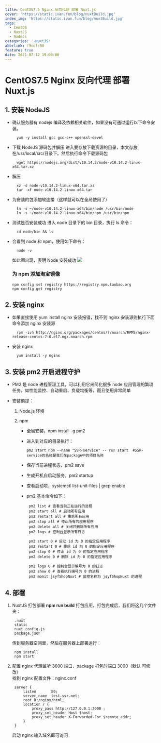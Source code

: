 ```yaml
---
title: CentOS7.5 Nginx 反向代理 部署 Nuxt.js
cover: 'https://static.ivan.fun/blog/nuxtBuild.jpg'
index_img: 'https://static.ivan.fun/blog/nuxtBuild.jpg'
tags:
  - CentOS
  - NuxtJS
  - NodeJs
categories: '-NuxtJS'
abbrlink: f9ccfc90
feature: true
date: 2021-07-12 19:00:00
---
```


# CentOS7.5 Nginx 反向代理 部署 Nuxt.js

## 1. 安装 NodeJS

- 确认服务器有 nodejs 编译及依赖相关软件，如果没有可通过运行以下命令安装。
  ```
    yum -y install gcc gcc-c++ openssl-devel
  ```
- 下载 NodeJS 源码包并解压 进入要存放下载资源的目录，本文存放在/usr/local/src/目录下。然后执行命令下载源码包
  ```
    wget https://nodejs.org/dist/v10.14.2/node-v10.14.2-linux-x64.tar.xz
  ```
- 解压
  ```
    xz -d node-v10.14.2-linux-x64.tar.xz
    tar -xf node-v10.14.2-linux-x64.tar
  ```
- 为安装的包添加软连接（这样就可以在全局使用了）
  ```
    ln -s ~/node-v10.14.2-linux-x64/bin/node /usr/bin/node
    ln -s ~/node-v10.14.2-linux-x64/bin/npm /usr/bin/npm
  ```
- 测试是否安装成功 进入 node 目录下的 bin 目录，执行 ls 命令：
  ```
    cd node/bin && ls
  ```
- 会看到 node 和 npm，使用如下命令：

  ```
    node -v
  ```

  如此图出现，表明 Node 安装成功
  ![](https://p3-juejin.byteimg.com/tos-cn-i-k3u1fbpfcp/fecad3e5d49846c7a6ddfe92b1fe4093~tplv-k3u1fbpfcp-zoom-1.image)

  ### 为 npm 添加淘宝镜像

  ```
  npm config set registry https://registry.npm.taobao.org
  npm config get registry
  ```

## 2. 安装 nginx

- 如果直接使用 yum install nginx 安装报错，找不到 nginx 安装源则执行下面命令添加 nginx 安装源
  ```
    rpm -ivh http://nginx.org/packages/centos/7/noarch/RPMS/nginx-release-centos-7-0.el7.ngx.noarch.rpm
  ```
- 安装 nginx
  ```
    yum install -y nginx
  ```

## 3. 安装 pm2 开启进程守护

- PM2 是 node 进程管理工具，可以利用它来简化很多 node 应用管理的繁琐任务，如性能监控、自动重启、负载均衡等，而且使用非常简单
- 安装前提：

  1. Node.js 环境
  2. npm

     - 全局安装，npm install -g pm2
     - 进入到对应的目录执行：
       ```
       pm2 start npm --name "SSR-service" -- run start  #SSR-service的名称是我们在package中的项目名称
       ```
     - 保存当前进程状态，pm2 save
     - 生成开机自启动服务，pm2 startup
     - 查看启动项，systemctl list-unit-files | grep enable
     - pm2 基本命令如下：

       ```
        pm2 list # 查看当前正在运行的进程
        pm2 start all # 启动所有应用
        pm2 restart all # 重启所有应用
        pm2 stop all # 停止所有的应用程序
        pm2 delete all # 关闭并删除所有应用
        pm2 logs # 控制台显示所有日志

        pm2 start 0 # 启动 id 为 0 的指定应用程序
        pm2 restart 0 # 重启 id 为 0 的指定应用程序
        pm2 stop 0 # 停止 id 为 0 的指定应用程序
        pm2 delete 0 # 删除 id 为 0 的指定应用程序

        pm2 logs 0 # 控制台显示编号为 0 的日志
        pm2 show 0 # 查看执行编号为 0 的进程
        pm2 monit jsyfShopNuxt # 监控名称为 jsyfShopNuxt 的进程

       ```

## 4. 部署

1. NuxtJS 打包部署
   **npm run build** 打包应用，打包完成后，我们将这几个文件夹：
   ```
    .nuxt
    static
    nuxt.config.js
    package.json
   ```
   传到服务器空间里，然后在服务器上部署运行：
   ```
    npm install
    npm start
   ```
2. 配置 nginx 代理监听 3000 端口，package 打包时端口 3000（默认 可修改）  
   找到 nginx 配置文件：nginx.conf
   ```
    server {
        listen       80;
   	    server_name  test.ssr.net;
        root D:/nginx/html;
        location / {
            proxy_pass http://127.0.0.1:3000 ;
            proxy_set_header Host $host;
            proxy_set_header X-Forwarded-For $remote_addr;
        }
    }
   ```
   启动 nginx
   输入域名即可访问
